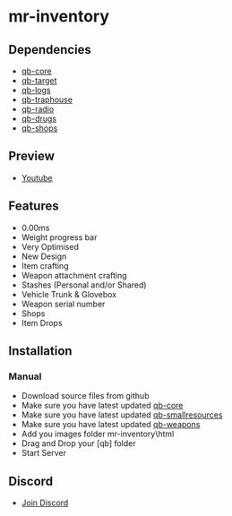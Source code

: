 # mr-inventory

## Dependencies
* [qb-core](https://github.com/qbcore-framework/qb-core)
* [qb-target](https://github.com/BerkieBb/qb-target)
* [qb-logs](https://github.com/qbcore-framework/qb-logs)
* [qb-traphouse](https://github.com/qbcore-framework/qb-traphouse)
* [qb-radio](https://github.com/qbcore-framework/qb-radio)
* [qb-drugs](https://github.com/qbcore-framework/qb-drugs)
* [qb-shops](https://github.com/qbcore-framework/qb-shops)

## Preview 
* [Youtube](https://youtu.be/87IJgNndQEg)

## Features
* 0.00ms
* Weight progress bar
* Very Optimised
* New Design
* Item crafting
* Weapon attachment crafting
* Stashes (Personal and/or Shared)
* Vehicle Trunk & Glovebox
* Weapon serial number
* Shops
* Item Drops

## Installation
### Manual
* Download source files from github
* Make sure you have latest updated [qb-core](https://github.com/qbcore-framework/qb-core)
* Make sure you have latest updated [qb-smallresources](https://github.com/qbcore-framework/qb-smallresources)
* Make sure you have latest updated [qb-weapons](https://github.com/qbcore-framework/qb-weapons)
* Add you images folder mr-inventory\html
* Drag and Drop your [qb] folder
* Start Server

## Discord
* [Join Discord](https://discord.gg/XpdWyyT4Nm)
